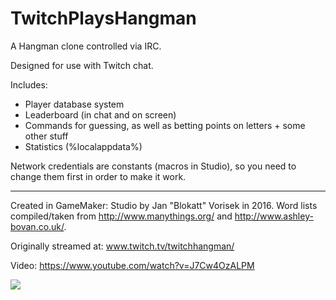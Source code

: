 # TwitchPlaysHangman
A Hangman clone controlled via IRC.

Designed for use with Twitch chat.

Includes:
 - Player database system
 - Leaderboard (in chat and on screen)
 - Commands for guessing, as well as betting points on letters + some other stuff
 - Statistics (%localappdata%)

Network credentials are constants (macros in Studio), so you need to change them first in order to make it work.

------

Created in GameMaker: Studio by Jan "Blokatt" Vorisek in 2016.
Word lists compiled/taken from http://www.manythings.org/ and http://www.ashley-bovan.co.uk/.



Originally streamed at: www.twitch.tv/twitchhangman/

Video: https://www.youtube.com/watch?v=J7Cw4OzALPM

![](http://puu.sh/lNgy6/79c603618c.png)
